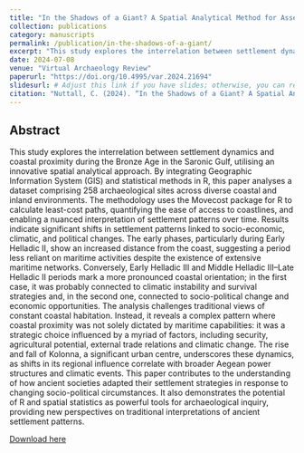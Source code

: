 ```yaml
---
title: "In the Shadows of a Giant? A Spatial Analytical Method for Assessing Coastal Proximity using R: a Case-Study from the Bronze Age Saronic Gulf (Greece)"
collection: publications
category: manuscripts
permalink: /publication/in-the-shadows-of-a-giant/
excerpt: "This study explores the interrelation between settlement dynamics and coastal proximity during the Bronze Age in the Saronic Gulf using an innovative spatial analytical approach."
date: 2024-07-08
venue: "Virtual Archaeology Review"
paperurl: "https://doi.org/10.4995/var.2024.21694"
slidesurl: # Adjust this link if you have slides; otherwise, you can remove this field.
citation: "Nuttall, C. (2024). “In the Shadows of a Giant? A Spatial Analytical Method for Assessing Coastal Proximity using R: a Case-Study from the Bronze Age Saronic Gulf (Greece)”. <i>Virtual Archaeology Review</i>, 31, 16–36. https://doi.org/10.4995/var.2024.21694"
---
```


## Abstract

This study explores the interrelation between settlement dynamics and coastal proximity during the Bronze Age in the Saronic Gulf, utilising an innovative spatial analytical approach. By integrating Geographic Information System (GIS) and statistical methods in R, this paper analyses a dataset comprising 258 archaeological sites across diverse coastal and inland environments. The methodology uses the Movecost package for R to calculate least-cost paths, quantifying the ease of access to coastlines, and enabling a nuanced interpretation of settlement patterns over time. Results indicate significant shifts in settlement patterns linked to socio-economic, climatic, and political changes. The early phases, particularly during Early Helladic II, show an increased distance from the coast, suggesting a period less reliant on maritime activities despite the existence of extensive maritime networks. Conversely, Early Helladic III and Middle Helladic III–Late Helladic II periods mark a more pronounced coastal orientation; in the first case, it was probably connected to climatic instability and survival strategies and, in the second one, connected to socio-political change and economic opportunities. The analysis challenges traditional views of constant coastal habitation. Instead, it reveals a complex pattern where coastal proximity was not solely dictated by maritime capabilities: it was a strategic choice influenced by a myriad of factors, including security, agricultural potential, external trade relations and climatic change. The rise and fall of Kolonna, a significant urban centre, underscores these dynamics, as shifts in its regional influence correlate with broader Aegean power structures and climatic events. This paper contributes to the understanding of how ancient societies adapted their settlement strategies in response to changing socio-political circumstances. It also demonstrates the potential of R and spatial statistics as powerful tools for archaeological inquiry, providing new perspectives on traditional interpretations of ancient settlement patterns.

  [Download here](assets/var.pdf) 
